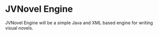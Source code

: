 # JVNovel Engine
JVNovel Engine will be a simple Java and XML based engine for writing visual novels.

